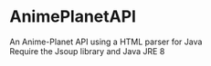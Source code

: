 # AnimePlanetAPI
An Anime-Planet API using a HTML parser for Java  
Require the Jsoup library and Java JRE 8
